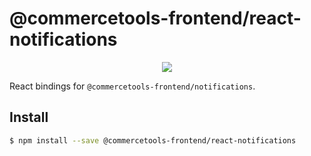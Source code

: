 # @commercetools-frontend/react-notifications

<p align="center">
  <a href="https://www.npmjs.com/package/@commercetools-frontend/react-notifications"><img src="https://img.shields.io/npm/v/@commercetools-frontend/react-notifications.svg"></a>
</p>

React bindings for `@commercetools-frontend/notifications`.

## Install

```bash
$ npm install --save @commercetools-frontend/react-notifications
```
